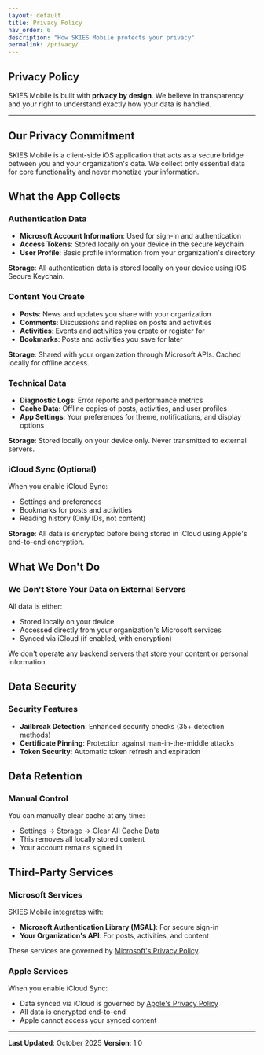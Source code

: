 ```yaml
---
layout: default
title: Privacy Policy
nav_order: 6
description: "How SKIES Mobile protects your privacy"
permalink: /privacy/
---
```


## Privacy Policy

SKIES Mobile is built with **privacy by design**. We believe in transparency and your right to understand exactly how your data is handled.

---

## Our Privacy Commitment

SKIES Mobile is a client-side iOS application that acts as a secure bridge between you and your organization's data. We collect only essential data for core functionality and never monetize your information.

## What the App Collects

### Authentication Data

- **Microsoft Account Information**: Used for sign-in and authentication
- **Access Tokens**: Stored locally on your device in the secure keychain
- **User Profile**: Basic profile information from your organization's directory

**Storage**: All authentication data is stored locally on your device using iOS Secure Keychain.

### Content You Create

- **Posts**: News and updates you share with your organization
- **Comments**: Discussions and replies on posts and activities
- **Activities**: Events and activities you create or register for
- **Bookmarks**: Posts and activities you save for later

**Storage**: Shared with your organization through Microsoft APIs. Cached locally for offline access.

### Technical Data

- **Diagnostic Logs**: Error reports and performance metrics
- **Cache Data**: Offline copies of posts, activities, and user profiles
- **App Settings**: Your preferences for theme, notifications, and display options

**Storage**: Stored locally on your device only. Never transmitted to external servers.

### iCloud Sync (Optional)

When you enable iCloud Sync:

- Settings and preferences
- Bookmarks for posts and activities
- Reading history (Only IDs, not content)

**Storage**: All data is encrypted before being stored in iCloud using Apple's end-to-end encryption.

## What We Don't Do

### We Don't Store Your Data on External Servers

All data is either:

- Stored locally on your device
- Accessed directly from your organization's Microsoft services
- Synced via iCloud (if enabled, with encryption)

We don't operate any backend servers that store your content or personal information.

## Data Security

### Security Features

- **Jailbreak Detection**: Enhanced security checks (35+ detection methods)
- **Certificate Pinning**: Protection against man-in-the-middle attacks
- **Token Security**: Automatic token refresh and expiration

## Data Retention

### Manual Control

You can manually clear cache at any time:

- Settings → Storage → Clear All Cache Data
- This removes all locally stored content
- Your account remains signed in

## Third-Party Services

### Microsoft Services

SKIES Mobile integrates with:

- **Microsoft Authentication Library (MSAL)**: For secure sign-in
- **Your Organization's API**: For posts, activities, and content

These services are governed by [Microsoft's Privacy Policy](https://privacy.microsoft.com/).

### Apple Services

When you enable iCloud Sync:

- Data synced via iCloud is governed by [Apple's Privacy Policy](https://www.apple.com/legal/privacy/)
- All data is encrypted end-to-end
- Apple cannot access your synced content

---

**Last Updated**: October 2025
**Version**: 1.0
